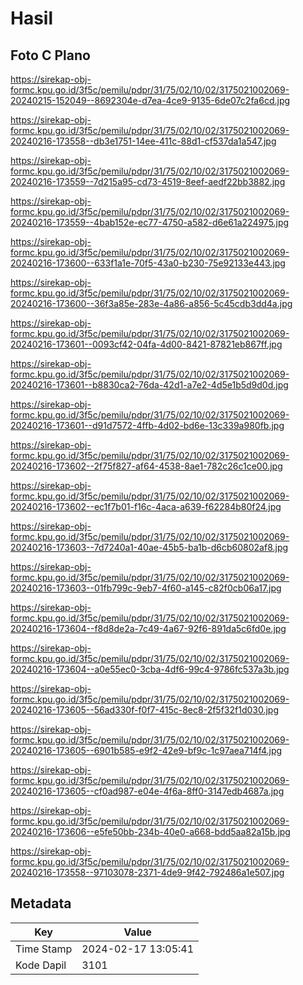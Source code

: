 # Hasil

## Foto C Plano

https://sirekap-obj-formc.kpu.go.id/3f5c/pemilu/pdpr/31/75/02/10/02/3175021002069-20240215-152049--8692304e-d7ea-4ce9-9135-6de07c2fa6cd.jpg

https://sirekap-obj-formc.kpu.go.id/3f5c/pemilu/pdpr/31/75/02/10/02/3175021002069-20240216-173558--db3e1751-14ee-411c-88d1-cf537da1a547.jpg

https://sirekap-obj-formc.kpu.go.id/3f5c/pemilu/pdpr/31/75/02/10/02/3175021002069-20240216-173559--7d215a95-cd73-4519-8eef-aedf22bb3882.jpg

https://sirekap-obj-formc.kpu.go.id/3f5c/pemilu/pdpr/31/75/02/10/02/3175021002069-20240216-173559--4bab152e-ec77-4750-a582-d6e61a224975.jpg

https://sirekap-obj-formc.kpu.go.id/3f5c/pemilu/pdpr/31/75/02/10/02/3175021002069-20240216-173600--633f1a1e-70f5-43a0-b230-75e92133e443.jpg

https://sirekap-obj-formc.kpu.go.id/3f5c/pemilu/pdpr/31/75/02/10/02/3175021002069-20240216-173600--36f3a85e-283e-4a86-a856-5c45cdb3dd4a.jpg

https://sirekap-obj-formc.kpu.go.id/3f5c/pemilu/pdpr/31/75/02/10/02/3175021002069-20240216-173601--0093cf42-04fa-4d00-8421-87821eb867ff.jpg

https://sirekap-obj-formc.kpu.go.id/3f5c/pemilu/pdpr/31/75/02/10/02/3175021002069-20240216-173601--b8830ca2-76da-42d1-a7e2-4d5e1b5d9d0d.jpg

https://sirekap-obj-formc.kpu.go.id/3f5c/pemilu/pdpr/31/75/02/10/02/3175021002069-20240216-173601--d91d7572-4ffb-4d02-bd6e-13c339a980fb.jpg

https://sirekap-obj-formc.kpu.go.id/3f5c/pemilu/pdpr/31/75/02/10/02/3175021002069-20240216-173602--2f75f827-af64-4538-8ae1-782c26c1ce00.jpg

https://sirekap-obj-formc.kpu.go.id/3f5c/pemilu/pdpr/31/75/02/10/02/3175021002069-20240216-173602--ec1f7b01-f16c-4aca-a639-f62284b80f24.jpg

https://sirekap-obj-formc.kpu.go.id/3f5c/pemilu/pdpr/31/75/02/10/02/3175021002069-20240216-173603--7d7240a1-40ae-45b5-ba1b-d6cb60802af8.jpg

https://sirekap-obj-formc.kpu.go.id/3f5c/pemilu/pdpr/31/75/02/10/02/3175021002069-20240216-173603--01fb799c-9eb7-4f60-a145-c82f0cb06a17.jpg

https://sirekap-obj-formc.kpu.go.id/3f5c/pemilu/pdpr/31/75/02/10/02/3175021002069-20240216-173604--f8d8de2a-7c49-4a67-92f6-891da5c6fd0e.jpg

https://sirekap-obj-formc.kpu.go.id/3f5c/pemilu/pdpr/31/75/02/10/02/3175021002069-20240216-173604--a0e55ec0-3cba-4df6-99c4-9786fc537a3b.jpg

https://sirekap-obj-formc.kpu.go.id/3f5c/pemilu/pdpr/31/75/02/10/02/3175021002069-20240216-173605--56ad330f-f0f7-415c-8ec8-2f5f32f1d030.jpg

https://sirekap-obj-formc.kpu.go.id/3f5c/pemilu/pdpr/31/75/02/10/02/3175021002069-20240216-173605--6901b585-e9f2-42e9-bf9c-1c97aea714f4.jpg

https://sirekap-obj-formc.kpu.go.id/3f5c/pemilu/pdpr/31/75/02/10/02/3175021002069-20240216-173605--cf0ad987-e04e-4f6a-8ff0-3147edb4687a.jpg

https://sirekap-obj-formc.kpu.go.id/3f5c/pemilu/pdpr/31/75/02/10/02/3175021002069-20240216-173606--e5fe50bb-234b-40e0-a668-bdd5aa82a15b.jpg

https://sirekap-obj-formc.kpu.go.id/3f5c/pemilu/pdpr/31/75/02/10/02/3175021002069-20240216-173558--97103078-2371-4de9-9f42-792486a1e507.jpg


## Metadata

| Key        | Value               |
| ---------- | ------------------- |
| Time Stamp | 2024-02-17 13:05:41 |
| Kode Dapil | 3101                |



